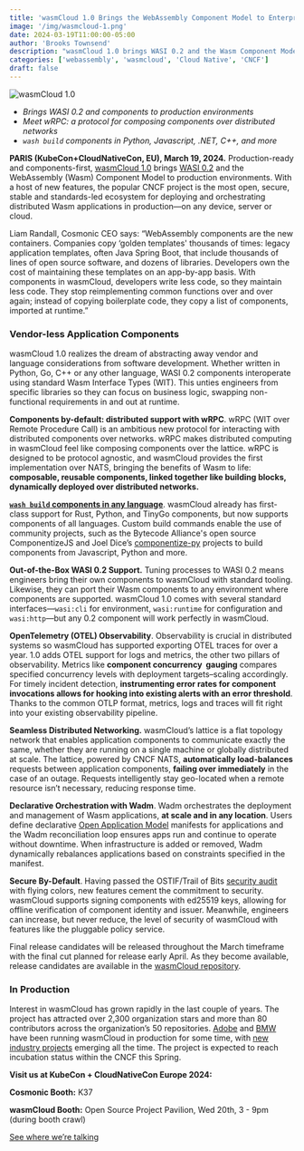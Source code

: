 ```yaml
---
title: 'wasmCloud 1.0 Brings the WebAssembly Component Model to Enterprise'
image: '/img/wasmcloud-1.png'
date: 2024-03-19T11:00:00-05:00
author: 'Brooks Townsend'
description: "wasmCloud 1.0 brings WASI 0.2 and the Wasm Component Model to production environments"
categories: ['webassembly', 'wasmcloud', 'Cloud Native', 'CNCF']
draft: false
---
```


![wasmCloud 1.0](/img/wasmcloud-1.png)

- *Brings WASI 0.2 and components to production environments*
- *Meet wRPC: a protocol for composing components over distributed networks*
- *`wash build` components in Python, Javascript, .NET, C++, and more*

<!--truncate-->

**PARIS (KubeCon+CloudNativeCon, EU), March 19, 2024.** Production-ready and components-first, [wasmCloud 1.0](https://wasmcloud.com/) brings [WASI 0.2](https://github.com/WebAssembly/WASI/blob/main/preview2/README.md) and the WebAssembly (Wasm) Component Model to production environments. With a host of new features, the popular CNCF project is the most open, secure, stable and standards-led ecosystem for deploying and orchestrating distributed Wasm applications in production&mdash;on any device, server or cloud.

Liam Randall, Cosmonic CEO says: “WebAssembly components are the new containers. Companies copy ‘golden templates' thousands of times: legacy application templates, often Java Spring Boot, that include thousands of lines of open source software, and dozens of libraries. Developers own the cost of maintaining these templates on an app-by-app basis. With components in wasmCloud, developers write less code, so they maintain less code. They stop reimplementing common functions over and over again; instead of copying boilerplate code, they copy a list of components, imported at runtime.”

### Vendor-less Application Components

wasmCloud 1.0 realizes the dream of abstracting away vendor and language considerations from software development. Whether written in Python, Go, C++ or any other language, WASI 0.2 components interoperate using standard Wasm Interface Types (WIT). This unties engineers from specific libraries so they can focus on business logic, swapping non-functional requirements in and out at runtime.

**Components by-default: distributed support with wRPC**. wRPC (WIT over Remote Procedure Call) is an ambitious new protocol for interacting with distributed components over networks. wRPC makes distributed computing in wasmCloud feel like composing components over the lattice. wRPC is designed to be protocol agnostic, and wasmCloud provides the first implementation over NATS, bringing the benefits of Wasm to life: **composable, reusable components, linked together like building blocks, dynamically deployed over distributed networks.**

**[`wash build` components in any language](https://wasmcloud.com/blog/bring-your-own-wasm-components)**. wasmCloud already has first-class support for Rust, Python, and TinyGo components, but now supports components of all languages. Custom build commands enable the use of community projects, such as the Bytecode Alliance's open source ComponentizeJS and Joel Dice’s [componentize-py](https://github.com/bytecodealliance/componentize-py) projects to build components from Javascript, Python and more.

**Out-of-the-Box WASI 0.2 Support.** Tuning processes to WASI 0.2 means engineers bring their own components to wasmCloud with standard tooling. Likewise, they can port their Wasm components to any environment where components are supported. wasmCloud 1.0 comes with several standard interfaces&mdash;`wasi:cli` for environment, `wasi:runtime` for configuration and `wasi:http`&mdash;but any 0.2 component will work perfectly in wasmCloud.

**OpenTelemetry (OTEL) Observability**. Observability is crucial in distributed systems so wasmCloud has supported exporting OTEL traces for over a year. 1.0 adds OTEL support for logs and metrics, the other two pillars of observability. Metrics like **component concurrency  gauging** compares specified concurrency levels with deployment targets–scaling accordingly. For timely incident detection, **instrumenting error rates for component invocations allows for hooking into existing alerts with an error threshold**. Thanks to the common OTLP format, metrics, logs and traces will fit right into your existing observability pipeline.

**Seamless Distributed Networking.** wasmCloud’s lattice is a flat topology network that enables application components to communicate exactly the same, whether they are running on a single machine or globally distributed at scale. The lattice, powered by CNCF NATS, **automatically load-balances** requests between application components, **failing over immediately** in the case of an outage. Requests intelligently stay geo-located when a remote resource isn’t necessary, reducing response time.

**Declarative Orchestration with Wadm**. Wadm orchestrates the deployment and management of Wasm applications, **at scale and in any location**. Users define declarative [Open Application Model](https://oam.dev/) manifests for applications and the Wadm reconciliation loop ensures apps run and continue to operate without downtime. When infrastructure is added or removed, Wadm dynamically rebalances applications based on constraints specified in the manifest.

**Secure By-Default**. Having passed the OSTIF/Trail of Bits [security audit](https://ostif.org/wp-content/uploads/2023/10/wasmcloud-audit-ostif-trail-of-bits-final.pdf) with flying colors, new features cement the commitment to security. wasmCloud supports signing components with ed25519 keys, allowing for offline verification of component identity and issuer. Meanwhile, engineers can increase, but never reduce, the level of security of wasmCloud with features like the pluggable policy service.

Final release candidates will be released throughout the March timeframe with the final cut planned for release early April. As they become available, release candidates are available in the [wasmCloud repository](https://github.com/wasmCloud/wasmCloud/releases).

### In Production
Interest in wasmCloud has grown rapidly in the last couple of years. The project has attracted over 2,300 organization stars and more than 80 contributors across the organization’s 50 repositories. [Adobe](https://www.cncf.io/blog/2022/11/17/better-together-a-kubernetes-and-wasm-case-study/) and [BMW](https://www.techtarget.com/searchitoperations/news/252527414/Server-side-WebAssembly-prepares-for-takeoff-in-2023) have been running wasmCloud in production for some time, with [new industry projects](https://www.cncf.io/blog/2024/01/05/bringing-webassembly-to-telecoms-with-cncf-wasmcloud/) emerging all the time. The project is expected to reach incubation status within the CNCF this Spring.

**Visit us at KubeCon + CloudNativeCon Europe 2024:**

**Cosmonic Booth:** K37

**wasmCloud Booth:** Open Source Project Pavilion, Wed 20th, 3 - 9pm (during booth crawl)

[See where we’re talking](https://cosmonic.com/blog/industry/wasmio-kubeconeu2024-preview)
